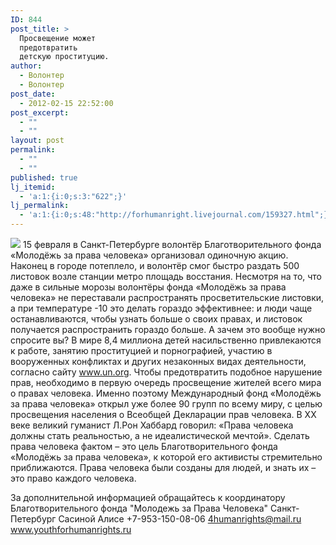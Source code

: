 ```yaml
---
ID: 844
post_title: >
  Просвещение может
  предотвратить
  детскую проституцию.
author:
  - Волонтер
  - Волонтер
post_date:
  - 2012-02-15 22:52:00
post_excerpt:
  - ""
  - ""
layout: post
permalink:
  - ""
  - ""
published: true
lj_itemid:
  - 'a:1:{i:0;s:3:"622";}'
lj_permalink:
  - 'a:1:{i:0;s:48:"http://forhumanright.livejournal.com/159327.html";}'
---
```


<img src="http://cs5338.vk.com/u132145096/132409092/x_5b26039f.jpg" /> 15 февраля в Санкт-Петербурге волонтёр Благотворительного фонда «Молодёжь за права человека» организовал одиночную акцию. Наконец в городе потеплело, и волонтёр смог быстро раздать 500 листовок возле станции метро площадь восстания. 
Несмотря на то, что даже в сильные морозы волонтёры фонда «Молодёжь за права человека» не переставали распространять просветительские листовки, а при температуре -10 это делать гораздо эффективнее: и люди чаще останавливаются, чтобы узнать больше о своих правах, и листовок получается распространить гораздо больше. А зачем это вообще нужно спросите вы? 
В мире 8,4 миллиона детей насильственно привлекаются к работе, занятию проституцией и порнографией, участию в вооруженных конфликтах и других незаконных видах деятельности, согласно сайту www.un.org. Чтобы предотвратить подобное нарушение прав, необходимо в первую очередь просвещение жителей всего мира о правах человека. Именно поэтому Международный фонд «Молодёжь за права человека» открыл уже более 90 групп по всему миру, с целью просвещения населения о Всеобщей Декларации прав человека.
В ХХ веке великий гуманист Л.Рон Хаббард говорил: «Права человека должны стать реальностью, а не идеалистической мечтой». Сделать права человека фактом – это цель Благотворительного фонда «Молодёжь за права человека», к которой его активисты стремительно приближаются. Права человека были созданы для людей, и знать их – это право каждого человека.
 
За дополнительной информацией обращайтесь к координатору
Благотворительного фонда
"Молодежь за Права Человека" Санкт-Петербург 
Сасиной Алисе 
+7-953-150-08-06 
4humanrights@mail.ru
www.youthforhumanrights.ru